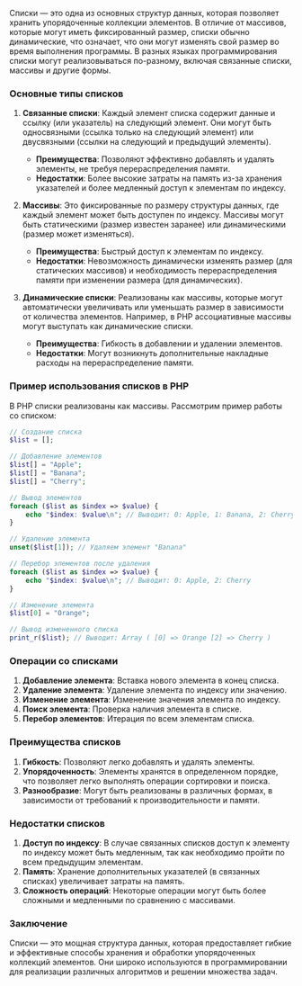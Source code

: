 Списки — это одна из основных структур данных, которая позволяет хранить упорядоченные коллекции элементов. В отличие от массивов, которые могут иметь фиксированный размер, списки обычно динамические, что означает, что они могут изменять свой размер во время выполнения программы. В разных языках программирования списки могут реализовываться по-разному, включая связанные списки, массивы и другие формы.

### Основные типы списков

1. **Связанные списки**: Каждый элемент списка содержит данные и ссылку (или указатель) на следующий элемент. Они могут быть односвязными (ссылка только на следующий элемент) или двусвязными (ссылки на следующий и предыдущий элементы).
   - **Преимущества**: Позволяют эффективно добавлять и удалять элементы, не требуя перераспределения памяти.
   - **Недостатки**: Более высокие затраты на память из-за хранения указателей и более медленный доступ к элементам по индексу.

2. **Массивы**: Это фиксированные по размеру структуры данных, где каждый элемент может быть доступен по индексу. Массивы могут быть статическими (размер известен заранее) или динамическими (размер может изменяться).
   - **Преимущества**: Быстрый доступ к элементам по индексу.
   - **Недостатки**: Невозможность динамически изменять размер (для статических массивов) и необходимость перераспределения памяти при изменении размера (для динамических).

3. **Динамические списки**: Реализованы как массивы, которые могут автоматически увеличивать или уменьшать размер в зависимости от количества элементов. Например, в PHP ассоциативные массивы могут выступать как динамические списки.
   - **Преимущества**: Гибкость в добавлении и удалении элементов.
   - **Недостатки**: Могут возникнуть дополнительные накладные расходы на перераспределение памяти.

### Пример использования списков в PHP

В PHP списки реализованы как массивы. Рассмотрим пример работы со списком:

```php
// Создание списка
$list = [];

// Добавление элементов
$list[] = "Apple";
$list[] = "Banana";
$list[] = "Cherry";

// Вывод элементов
foreach ($list as $index => $value) {
    echo "$index: $value\n"; // Выводит: 0: Apple, 1: Banana, 2: Cherry
}

// Удаление элемента
unset($list[1]); // Удаляем элемент "Banana"

// Перебор элементов после удаления
foreach ($list as $index => $value) {
    echo "$index: $value\n"; // Выводит: 0: Apple, 2: Cherry
}

// Изменение элемента
$list[0] = "Orange";

// Вывод измененного списка
print_r($list); // Выводит: Array ( [0] => Orange [2] => Cherry )
```

### Операции со списками

1. **Добавление элемента**: Вставка нового элемента в конец списка.
2. **Удаление элемента**: Удаление элемента по индексу или значению.
3. **Изменение элемента**: Изменение значения элемента по индексу.
4. **Поиск элемента**: Проверка наличия элемента в списке.
5. **Перебор элементов**: Итерация по всем элементам списка.

### Преимущества списков

1. **Гибкость**: Позволяют легко добавлять и удалять элементы.
2. **Упорядоченность**: Элементы хранятся в определенном порядке, что позволяет легко выполнять операции сортировки и поиска.
3. **Разнообразие**: Могут быть реализованы в различных формах, в зависимости от требований к производительности и памяти.

### Недостатки списков

1. **Доступ по индексу**: В случае связанных списков доступ к элементу по индексу может быть медленным, так как необходимо пройти по всем предыдущим элементам.
2. **Память**: Хранение дополнительных указателей (в связанных списках) увеличивает затраты на память.
3. **Сложность операций**: Некоторые операции могут быть более сложными и медленными по сравнению с массивами.

### Заключение

Списки — это мощная структура данных, которая предоставляет гибкие и эффективные способы хранения и обработки упорядоченных коллекций элементов. Они широко используются в программировании для реализации различных алгоритмов и решении множества задач.